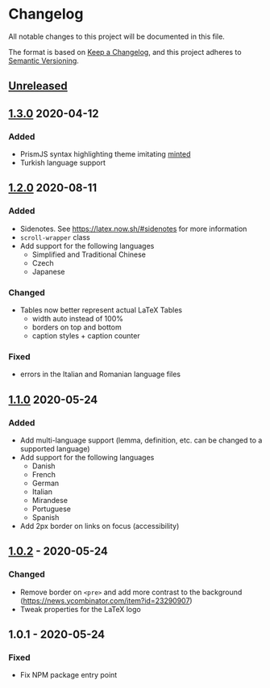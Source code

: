 # Changelog

All notable changes to this project will be documented in this file.

The format is based on [Keep a Changelog](https://keepachangelog.com/en/1.0.0/), and this project adheres to [Semantic Versioning](https://semver.org/spec/v2.0.0.html).

## [Unreleased](https://github.com/vincentdoerig/latex-css/compare/v1.2.0...master)

## [1.3.0](https://github.com/vincentdoerig/latex-css/compare/v1.2.0...v1.3.0) 2020-04-12

### Added
- PrismJS syntax highlighting theme imitating [minted](https://github.com/gpoore/minted)
- Turkish language support

## [1.2.0](https://github.com/vincentdoerig/latex-css/compare/v1.1.0...v1.2.0) 2020-08-11

### Added
- Sidenotes. See https://latex.now.sh/#sidenotes for more information
- `scroll-wrapper` class
- Add support for the following languages
  - Simplified and Traditional Chinese
  - Czech
  - Japanese

### Changed
- Tables now better represent actual LaTeX Tables
  - width auto instead of 100%
  - borders on top and bottom
  - caption styles + caption counter

### Fixed
- errors in the Italian and Romanian language files

## [1.1.0](https://github.com/vincentdoerig/latex-css/compare/v1.0.2...v1.1.0) 2020-05-24

### Added

- Add multi-language support (lemma, definition, etc. can be changed to a supported language)
- Add support for the following languages
  - Danish
  - French
  - German
  - Italian
  - Mirandese
  - Portuguese
  - Spanish
- Add 2px border on links on focus (accessibility)

## [1.0.2](https://github.com/vincentdoerig/latex-css/compare/v1.0.1...v1.0.2) - 2020-05-24

### Changed

- Remove border on `<pre>` and add more contrast to the background (https://news.ycombinator.com/item?id=23290907)
- Tweak properties for the LaTeX logo

## 1.0.1 - 2020-05-24

### Fixed

- Fix NPM package entry point
